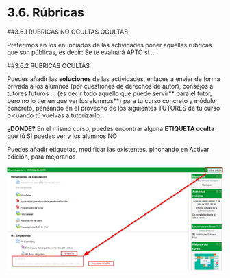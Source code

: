 
# 3.6. Rúbricas

##3.6.1 RUBRICAS NO OCULTAS OCULTAS

Preferimos en los enunciados de las actividades poner aquellas rúbricas que son públicas, es decir: Se te evaluará APTO si ...

##3.6.2 RUBRICAS OCULTAS

Puedes añadir las **soluciones** de las actividades, enlaces a enviar de forma privada a los alumnos (por cuestiones de derechos de autor), consejos a tutores futuros … (es decir todo aquello que puede servir** para el tutor, pero no lo tienen que ver los alumnos**) para tu curso concreto y módulo concreto, pensando en el provecho de los siguientes TUTORES de tu curso o cuando tú vuelvas a tutorizarlo.

**¿DONDE?** En el mismo curso, puedes encontrar alguna **ETIQUETA oculta** que tú SI puedes ver y los alumnos NO

Puedes añadir etiquetas, modificar las existentes, pinchando en Activar edición, para mejorarlos

![](img/2017-07-07_10_07_53-Curso__EXELEARNING_Y_OTRAS_HERRAMIENTAS.png)